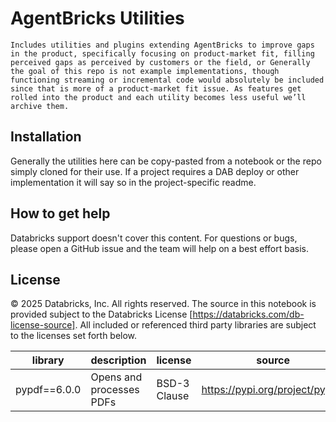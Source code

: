 # AgentBricks Utilities

```
Includes utilities and plugins extending AgentBricks to improve gaps in the product, specifically focusing on product-market fit, filling perceived gaps as perceived by customers or the field, or Generally the goal of this repo is not example implementations, though functioning streaming or incremental code would absolutely be included since that is more of a product-market fit issue. As features get rolled into the product and each utility becomes less useful we’ll archive them.
```

## 

## Installation

Generally the utilities here can be copy-pasted from a notebook or the repo simply cloned for their use. If a project requires a DAB deploy or other implementation it will say so in the project-specific readme.

## How to get help

Databricks support doesn't cover this content. For questions or bugs, please open a GitHub issue and the team will help on a best effort basis.


## License

&copy; 2025 Databricks, Inc. All rights reserved. The source in this notebook is provided subject to the Databricks License [https://databricks.com/db-license-source].  All included or referenced third party libraries are subject to the licenses set forth below.

| library                                | description             | license    | source                                              |
|----------------------------------------|-------------------------|------------|-----------------------------------------------------|
| pypdf==6.0.0 | Opens and processes PDFs | BSD-3 Clause | https://pypi.org/project/pypdf/ |